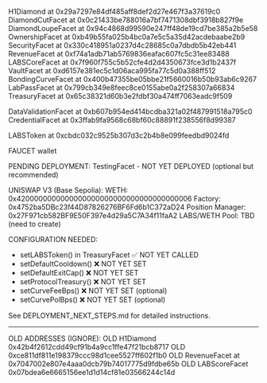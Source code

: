 H1Diamond at 0x29a7297e84df485aff8def2d27e467f3a37619c0
DiamondCutFacet at 0x0c21433be788016a7bf7471308dbf3918b827f9e
DiamondLoupeFacet at 0x94c4868d99590e247ff48de19cd7be385a2b5e58
OwnershipFacet at 0xb49b55fa025b4bc0a7e5c5a35d42acdebaabe2b9
SecurityFacet at 0x330c418951a0237d4c28685c0a7dbdb5b42eb441
RevenueFacet at 0xf74a1adb71ab5769836eafac607fc5c31ee83488
LABSCoreFacet at 0x7f960f755c5b52cfe4d2d4350673fce3d1b2437f
VaultFacet at 0xd6157e381ec5c1d06aca995fa77c5d0a388ff512
BondingCurveFacet at 0x400b47355be05bbe21f5660016b50b93ab6c9267
LabPassFacet at 0x799cb349e8feec8ce0155abe0a2f258307a66834
TreasuryFacet at 0x65c38321d60b3e2fdbf30a474ff7063eadc9f509

DataValidationFacet at 0xb607b954ed414bcdba321a02f487991518a795c0
CredentialFacet at 0x3ffab9fa9568c68bf60c88891f238556f8d99387

LABSToken at 0xcbdc032c9525b307d3c2b4b8e099feedbd9024fd

FAUCET wallet 

PENDING DEPLOYMENT:
TestingFacet - NOT YET DEPLOYED (optional but recommended)

UNISWAP V3 (Base Sepolia):
WETH: 0x4200000000000000000000000000000000000006
Factory: 0x4752ba5DBc23f44D87826276BF6Fd6b1C372aD24
Position Manager: 0x27F971cb582BF9E50F397e4d29a5C7A34f11faA2
LABS/WETH Pool: TBD (need to create)

CONFIGURATION NEEDED:
- setLABSToken() in TreasuryFacet ✅ NOT YET CALLED
- setDefaultCooldown() ❌ NOT YET SET
- setDefaultExitCap() ❌ NOT YET SET
- setProtocolTreasury() ❌ NOT YET SET
- setCurveFeeBps() ❌ NOT YET SET (optional)
- setCurvePolBps() ❌ NOT YET SET (optional)

See DEPLOYMENT_NEXT_STEPS.md for detailed instructions.

---

OLD ADDRESSES (IGNORE):
OLD H1Diamond 0x42b4f2612cdd49cf91b4a9cc1ffe47f21bcb8717
OLD 0xce811df811e198379ccc98d1cee5527ff602f1b0
OLD RevenueFacet at 0x7047002e807e4aaa0dcb79b74017775d9fdbe65b
OLD LABScoreFacet 0x07bdea6e6665156ee1d1d14cf81e03566244c14d